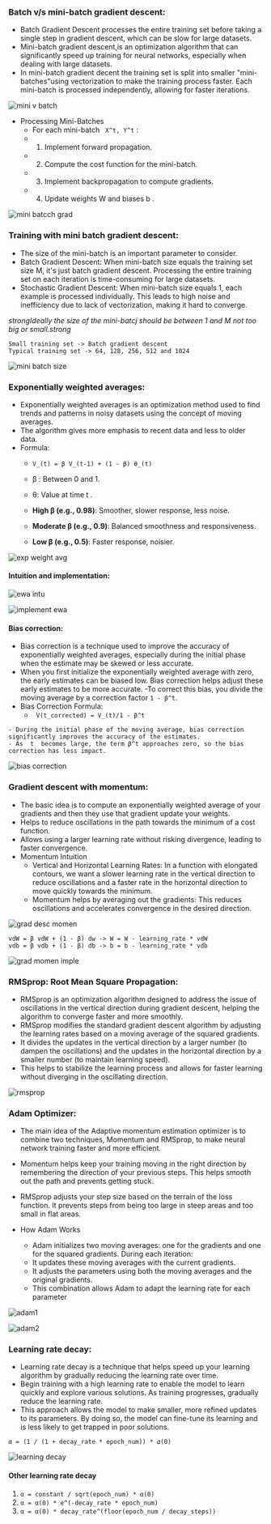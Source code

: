### Batch v/s mini-batch gradient descent:
- Batch Gradient Descent processes the entire training set before taking a single step in gradient descent, which can be slow for large datasets.
- Mini-batch gradient descent,is an optimization algorithm that can significantly speed up training for neural networks, especially when dealing with large datasets.
- In mini-batch gradient decent the training set is split into smaller "mini-batches"using vectorization to make the training process faster. Each mini-batch is processed independently, allowing for faster iterations.

![mini v batch](https://github.com/user-attachments/assets/2078295f-0c32-436b-bf21-379b715d4602)

- Processing Mini-Batches
  - For each mini-batch ` X^t, Y^t` :
   - 1. Implement forward propagation.
   - 2. Compute the cost function for the mini-batch.
   - 3. Implement backpropagation to compute gradients.
   - 4. Update weights  W  and biases b .

![mini batcch grad](https://github.com/user-attachments/assets/304f1645-1cfc-49e2-943e-7e8fa4eb1cb1)

### Training with mini batch gradient descent:
- The size of the mini-batch is an important parameter to consider.
- Batch Gradient Descent: When mini-batch size equals the training set size M, it's just batch gradient descent. Processing the entire training set on each iteration is time-consuming for large datasets.
- Stochastic Gradient Descent: When mini-batch size equals 1, each example is processed individually. This leads to high noise and inefficiency due to lack of vectorization, making it hard to converge.

_strongIdeally the size of the mini-batcj should be between 1 and M not too big or small.strong_

```
Small training set -> Batch gradient descent
Typical training set -> 64, 128, 256, 512 and 1024
```
![mini batch size](https://github.com/user-attachments/assets/edac027f-e614-40f2-99a1-63c493e88f3c)

### Exponentially weighted averages:
- Exponentially weighted averages is an optimization method used to find trends and patterns in noisy datasets using the concept of moving averages.
- The algorithm gives more emphasis to recent data and less to older data.
- Formula:
  - `V_(t) = β V_(t-1) + (1 - β) θ_(t)`
  - β : Between 0 and 1.
  - θ: Value at time t .

  - **High β  (e.g., 0.98)**: Smoother, slower response, less noise.
  - **Moderate β  (e.g., 0.9)**: Balanced smoothness and responsiveness.
  - **Low β  (e.g., 0.5)**: Faster response, noisier.

![exp weight avg](https://github.com/user-attachments/assets/fd096eb8-0fae-4cc0-b66c-a447c28b3ba1)

#### Intuition and implementation:
![ewa intu](https://github.com/user-attachments/assets/eae45124-001e-49ab-aa88-1fcae0dca807)

![implement ewa](https://github.com/user-attachments/assets/138ad782-1132-4b24-804a-a57ab1aa44d5)

#### Bias correction:
- Bias correction is a technique used to improve the accuracy of exponentially weighted averages, especially during the initial phase when the estimate may be skewed or less accurate.
- When you first initialize the exponentially weighted average with zero, the early estimates can be biased low. Bias correction helps adjust these early estimates to be more accurate.
-To correct this bias, you divide the moving average by a correction factor `1 - β^t`.
- Bias Correction Formula: 
  - ` V(t_corrected) = V_(t)/1 - β^t`

```
- During the initial phase of the moving average, bias correction significantly improves the accuracy of the estimates.
- As  t  becomes large, the term β^t approaches zero, so the bias correction has less impact.
```

![bias correction](https://github.com/user-attachments/assets/0836d7bd-1c2f-421e-94a1-06cda12b892b)

### Gradient descent with momentum:
- The basic idea is to compute an exponentially weighted average of your gradients and then they use that gradient update your weights.
- Helps to reduce oscillations in the path towards the minimum of a cost function.
- Allows using a larger learning rate without risking divergence, leading to faster convergence.
- Momentum Intuition
  - Vertical and Horizontal Learning Rates: In a function with elongated contours, we want a slower learning rate in the vertical direction to reduce oscillations and a faster rate in the horizontal direction to move quickly towards the minimum.
  - Momentum helps by averaging out the gradients: This reduces oscillations and accelerates convergence in the desired direction.

![grad desc momen](https://github.com/user-attachments/assets/e34e82da-4c50-4e47-beaa-b7a28319214c)

```
vdW = β vdW + (1 - β) dw -> W = W - learning_rate * vdW
vdb = β vdb + (1 - β) db -> b = b - learning_rate * vdb
```
![grad momen imple](https://github.com/user-attachments/assets/cbd70e14-7789-4262-ac04-377a278b5139)

### RMSprop: Root Mean Square Propagation:
- RMSprop is an optimization algorithm designed to address the issue of oscillations in the vertical direction during gradient descent, helping the algorithm to converge faster and more smoothly.
- RMSprop modifies the standard gradient descent algorithm by adjusting the learning rates based on a moving average of the squared gradients.
- It divides the updates in the vertical direction by a larger number (to dampen the oscillations) and the updates in the horizontal direction by a smaller number (to maintain learning speed).
- This helps to stabilize the learning process and allows for faster learning without diverging in the oscillating direction.

![rmsprop](https://github.com/user-attachments/assets/1ebc47a6-c13d-4b65-af86-59dda57253e8)

### Adam Optimizer:
- The main idea of the Adaptive momentum estimation optimizer is to combine two techniques, Momentum and RMSprop, to make neural network training faster and more efficient.
- Momentum helps keep your training moving in the right direction by remembering the direction of your previous steps. This helps smooth out the path and prevents getting stuck.
- RMSprop adjusts your step size based on the terrain of the loss function. It prevents steps from being too large in steep areas and too small in flat areas.

- How Adam Works
  - Adam initializes two moving averages: one for the gradients and one for the squared gradients. During each iteration:
  - It updates these moving averages with the current gradients.
  - It adjusts the parameters using both the moving averages and the original gradients.
  - This combination allows Adam to adapt the learning rate for each parameter

![adam1](https://github.com/user-attachments/assets/fb069dcf-34ec-4b11-81c8-364e77095a91)

![adam2](https://github.com/user-attachments/assets/14ffff06-86b3-4ca9-8b42-f689a8f80a06)

### Learning rate decay:
- Learning rate decay is a technique that helps speed up your learning algorithm by gradually reducing the learning rate over time.
- Begin training with a high learning rate to enable the model to learn quickly and explore various solutions. As training progresses, gradually reduce the learning rate. 
- This approach allows the model to make smaller, more refined updates to its parameters. By doing so, the model can fine-tune its learning and is less likely to get trapped in poor solutions.

`α = (1 / (1 + decay_rate * epoch_num)) * 𝛼(0)`

![learning decay](https://github.com/user-attachments/assets/9566c537-3390-4f0d-9627-3ddedc7cff64)

#### Other learning rate decay

1. `α = constant / sqrt(epoch_num) * α(0)`
2. `α = α(0) * e^(-decay_rate * epoch_num)`
3. `α = α(0) * decay_rate^(floor(epoch_num / decay_steps))`
